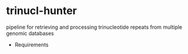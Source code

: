 # trinucl-hunter
pipeline for retrieving and processing trinucleotide repeats from multiple genomic databases

* Requirements
